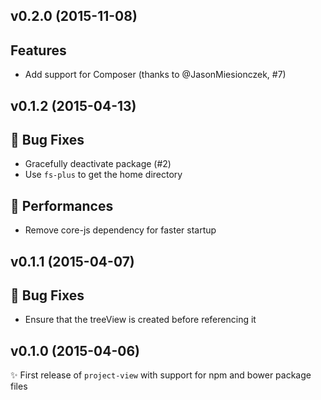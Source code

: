 ## v0.2.0 (2015-11-08)

## Features
- Add support for Composer (thanks to @JasonMiesionczek, #7)


## v0.1.2 (2015-04-13)

## :bug: Bug Fixes
- Gracefully deactivate package (#2)
- Use `fs-plus` to get the home directory

## :racehorse: Performances
- Remove core-js dependency for faster startup


## v0.1.1 (2015-04-07)

## :bug: Bug Fixes
- Ensure that the treeView is created before referencing it


## v0.1.0 (2015-04-06)
:sparkles: First release of `project-view` with support for npm and bower package files

